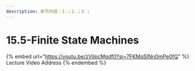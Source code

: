 ```yaml
---
description: 本节内容：1.；2.；3.；
---
```


# 15.5-Finite State Machines

{% embed url="https://youtu.be/zVilpcMgdf0?si=7FKMqSINn0mPe0fQ" %}
Lecture Video Address
{% endembed %}
